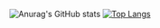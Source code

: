 ![Anurag's GitHub stats](https://github-readme-stats.vercel.app/api?username=krlmrr&theme=prussian&show_icons=true)
[![Top Langs](https://github-readme-stats.vercel.app/api/top-langs/?username=krlmrr)](https://github.com/anuraghazra/github-readme-stats)
